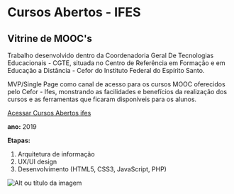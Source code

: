 # Cursos Abertos - IFES
## Vitrine de MOOC's
Trabalho desenvolvido dentro da Coordenadoria Geral De Tecnologias Educacionais - CGTE, situada no Centro de Referência em Formação e em Educação a Distância - Cefor do Instituto Federal do Espírito Santo.

MVP/Single Page como canal de acesso para os cursos MOOC oferecidos pelo Cefor - Ifes, monstrando as facilidades e benefícios da realização dos cursos e as ferramentas que ficaram disponíveis para os alunos.

[Acessar Cursos Abertos ifes](http://mooc.cefor.ifes.edu.br)

**ano:** 2019

**Etapas:**
1. Arquitetura de informação
2. UX/UI design
3. Desenvolvimento (HTML5, CSS3, JavaScript, PHP) 

![Alt ou título da imagem](/vitrine.png)

